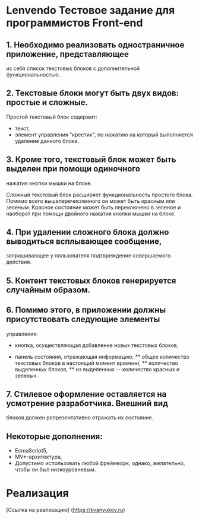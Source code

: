 # Lenvendo Тестовое задание для программистов Front-end

## 1. Необходимо реализовать одностраничное приложение, представляющее 
из себя список текстовых блоков с дополнительной функциональностью.

## 2. Текстовые блоки могут быть двух видов: простые и сложные.

Простой текстовый блок содержит:
* текст,
* элемент управления "крестик", по нажатию на который выполняется 
  удаление данного блока.
  
## 3. Кроме того, текстовый блок может быть выделен при помощи одиночного 
нажатия кнопки мышки на блоке.

Сложный текстовый блок расширяет функциональность простого блока. Помимо
всего вышеперечисленного он может быть красным или зеленым. Красное 
состояние может быть переключено в зеленое и наоборот при помощи 
двойного нажатия кнопки мышки на блоке.

## 4. При удалении сложного блока должно выводиться всплывающее сообщение,
запрашивающее у пользователя подтвреждение совершаемого действия.

## 5. Контент текстовых блоков генерируется случайным образом.

## 6. Помимо этого, в приложении должны присутствовать следующие элементы
управления:

* кнопка, осуществляющая добавление новых текстовых блоков,

* панель состояния, отражающая информацию: 
** общее количество текстовых блоков в настоящий момент времени,
** количество выделенных блоков,
** из выделенных -- количество красных и зеленых.

## 7. Стилевое оформление оставляется на усмотрение разработчика. Внешний вид
блоков должен репрезентативно отражать их состояние.

## Некоторые дополнения:
* EcmaScript5,
* MV*-архитектура,
* Допустимо использовать любой фреймворк, однако, желательно, чтобы он
  был низкоуровневым.

# Реализация
[Ссылка на реализацию] (https://kvanyukov.ru)
